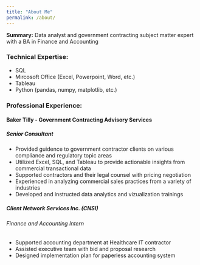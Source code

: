 ```yaml
---
title: "About Me"
permalink: /about/
---
```


**Summary:** Data analyst and government contracting subject matter expert with a BA in Finance and Accounting

### **Technical Expertise:**
+ SQL 
+ Mircosoft Office (Excel, Powerpoint, Word, etc.) 
+ Tableau
+ Python (pandas, numpy, matplotlib, etc.)

### **Professional Experience:**
#### Baker Tilly - Government Contracting Advisory Services
##### Senior Consultant
+ 	Provided guidence to government contractor clients on various compliance and regulatory topic areas
+ 	Utilized Excel, SQL, and Tableau to provide actionable insights from commercial transactional data
+ 	Supported contractors and their legal counsel with pricing negotiation 
+ 	Experienced in analyzing commercial sales practices from a variety of industries 
+ 	Developed and instructed data analytics and vizualization trainings

##### Client Network Services Inc. (CNSI)
###### Finance and Accounting Intern 
+ 	Supported accounting department at Healthcare IT contractor 
+ 	Assisted executive team with bid and proposal research 
+ 	Designed implementation plan for paperless accounting system 




